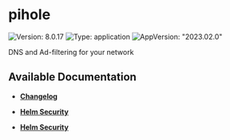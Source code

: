 # pihole

![Version: 8.0.17](https://img.shields.io/badge/Version-8.0.17-informational?style=flat-square) ![Type: application](https://img.shields.io/badge/Type-application-informational?style=flat-square) ![AppVersion: "2023.02.0"](https://img.shields.io/badge/AppVersion-"2023.02.0"-informational?style=flat-square)

DNS and Ad-filtering for your network

## Available Documentation

- [**Changelog**](CHANGELOG)

- [**Helm Security**](container-security)

- [**Helm Security**](helm-security)

